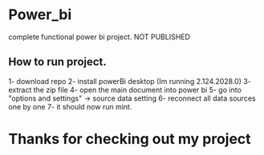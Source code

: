 # Power_bi
complete functional power bi project. NOT PUBLISHED

## How to run project.
1- download repo
2- install powerBi desktop (Im running 2.124.2028.0)
3- extract the zip file
4- open the main document into power bi
5- go into "options and settings" -> source data setting
6- reconnect all data sources one by one
7- it should now run mint.

# Thanks for checking out my project


